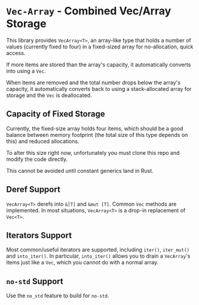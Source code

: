 `Vec-Array` - Combined Vec/Array Storage
=======================================

This library provides `VecArray<T>`, an array-like type that holds a number of values (currently fixed
to four) in a fixed-sized array for no-allocation, quick access.

If more items are stored than the array's capacity, it automatically converts into using a `Vec`.

When items are removed and the total number drops below the array's capacity, it automatically converts
back to using a stack-allocated array for storage and the `Vec` is deallocated.


Capacity of Fixed Storage
------------------------

Currently, the fixed-size array holds four items, which should be a good balance between
memory footprint (the total size of this type depends on this) and reduced allocations.

To alter this size right now, unfortunately you must clone this repo and modify the code directly.

This cannot be avoided until constant generics land in Rust.


Deref Support
-------------

`VecArray<T>` derefs into `&[T]` and `&mut [T]`.  Common `Vec` methods are implemented.
In most situations, `VecArray<T>` is a drop-in replacement of `Vec<T>`.


Iterators Support
-----------------

Most common/useful iterators are supported, including `iter()`, `iter_mut()` and `into_iter()`.
In particular, `into_iter()` allows you to drain a `VecArray`'s items just like a `Vec`, which you
cannot do with a normal array.


`no-std` Support
----------------

Use the `no_std` feature to build for `no-std`.

